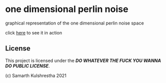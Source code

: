 # one dimensional perlin noise
graphical representation of the one dimensional perlin noise space

click [here](https://samarthkulshrestha.github.io/one_dimensional_perlin_noise/) to see it in action

## License

This project is licensed under the **_DO WHATEVER THE FUCK YOU WANNA DO PUBLIC LICENSE_**.

(c) Samarth Kulshrestha 2021
